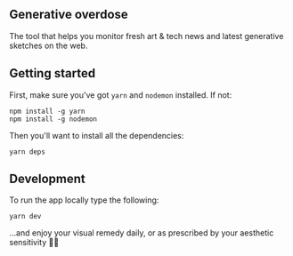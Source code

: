 ## Generative overdose
The tool that helps you monitor fresh art & tech news and latest generative sketches on the web.

## Getting started
First, make sure you've got `yarn` and `nodemon` installed. If not:
```
npm install -g yarn
npm install -g nodemon
```

Then you'll want to install all the dependencies:
```
yarn deps
```

## Development
To run the app locally type the following:
```
yarn dev
```

...and enjoy your visual remedy daily, or as prescribed by your aesthetic sensitivity 👩‍⚕️